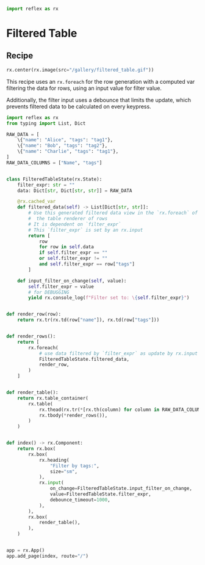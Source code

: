 ```python exec
import reflex as rx
```

# Filtered Table

## Recipe

```python eval
rx.center(rx.image(src="/gallery/filtered_table.gif"))
```

This recipe uses an `rx.foreach` for the row generation with a computed var filtering the data for rows, using an input value for filter value.

Additionally, the filter input uses a debounce that limits the update, which prevents filtered data to be calculated on every keypress.

```python
import reflex as rx
from typing import List, Dict

RAW_DATA = [
    \{"name": "Alice", "tags": "tag1"},
    \{"name": "Bob", "tags": "tag2"},
    \{"name": "Charlie", "tags": "tag1"},
]
RAW_DATA_COLUMNS = ["Name", "tags"]


class FilteredTableState(rx.State):
    filter_expr: str = ""
    data: Dict[str, Dict[str, str]] = RAW_DATA

    @rx.cached_var
    def filtered_data(self) -> List[Dict[str, str]]:
        # Use this generated filtered data view in the `rx.foreach` of
        #  the table renderer of rows
        # It is dependent on `filter_expr`
        # This `filter_expr` is set by an rx.input
        return [
            row
            for row in self.data
            if self.filter_expr == ""
            or self.filter_expr != ""
            and self.filter_expr == row["tags"]
        ]

    def input_filter_on_change(self, value):
        self.filter_expr = value
        # for DEBUGGING
        yield rx.console_log(f"Filter set to: \{self.filter_expr}")


def render_row(row):
    return rx.tr(rx.td(row["name"]), rx.td(row["tags"]))


def render_rows():
    return [
        rx.foreach(
            # use data filtered by `filter_expr` as update by rx.input
            FilteredTableState.filtered_data,
            render_row,
        )
    ]


def render_table():
    return rx.table_container(
        rx.table(
            rx.thead(rx.tr(*[rx.th(column) for column in RAW_DATA_COLUMNS])),
            rx.tbody(*render_rows()),
        )
    )


def index() -> rx.Component:
    return rx.box(
        rx.box(
            rx.heading(
                "Filter by tags:",
                size="sm",
            ),
            rx.input(
                on_change=FilteredTableState.input_filter_on_change,
                value=FilteredTableState.filter_expr,
                debounce_timeout=1000,
            ),
        ),
        rx.box(
            render_table(),
        ),
    )


app = rx.App()
app.add_page(index, route="/")

```
